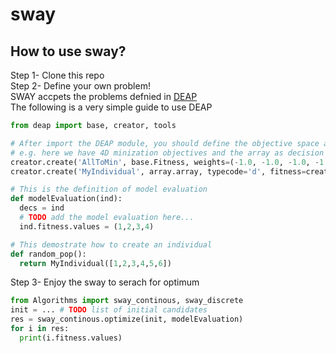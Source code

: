 # sway

## How to use sway?
Step 1- Clone this repo  
Step 2- Define your own problem!  
SWAY accpets the problems defnied in [DEAP](http://deap.readthedocs.io/en/master/index.html)  
The following is a very simple guide to use DEAP  
```python
from deap import base, creator, tools

# After import the DEAP module, you should define the objective space and decision space.
# e.g. here we have 4D minization objectives and the array as decision space
creator.create('AllToMin', base.Fitness, weights=(-1.0, -1.0, -1.0, -1.0))
creator.create('MyIndividual', array.array, typecode='d', fitness=creator.FitnessMin)

# This is the definition of model evaluation
def modelEvaluation(ind):
  decs = ind
  # TODO add the model evaluation here...
  ind.fitness.values = (1,2,3,4)

# This demostrate how to create an individual
def random_pop():
  return MyIndividual([1,2,3,4,5,6])
```
Step 3- Enjoy the sway to serach for optimum

```python
from Algorithms import sway_continous, sway_discrete
init = ... # TODO list of initial candidates
res = sway_continous.optimize(init, modelEvaluation)
for i in res:
  print(i.fitness.values)
```
